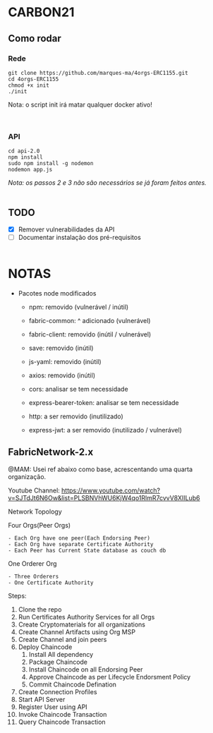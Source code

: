 # CARBON21

## Como rodar

### Rede

```
git clone https://github.com/marques-ma/4orgs-ERC1155.git
cd 4orgs-ERC1155
chmod +x init
./init
```

Nota: o script init irá matar qualquer docker ativo!

<br>

### API

```
cd api-2.0
npm install
sudo npm install -g nodemon
nodemon app.js
```

_Nota: os passos 2 e 3 não são necessários se já foram feitos antes._
<br><br>

## TODO

- [x] Remover vulnerabilidades da API
- [ ] Documentar instalação dos pré-requisitos
      <br><br>

# NOTAS

- Pacotes node modificados

  - npm: removido (vulnerável / inútil)
  - fabric-common: ^ adicionado (vulnerável)
  - fabric-client: removido (inútil / vulnerável)
  - save: removido (inútil)
  - js-yaml: removido (inútil)
  - axios: removido (inútil)

  - cors: analisar se tem necessidade
  - express-bearer-token: analisar se tem necessidade
  - http: a ser removido (inutilizado)
  - express-jwt: a ser removido (inutilizado / vulnerável)

## FabricNetwork-2.x

@MAM: Usei ref abaixo como base, acrescentando uma quarta organização.

Youtube Channel: https://www.youtube.com/watch?v=SJTdJt6N6Ow&list=PLSBNVhWU6KjW4qo1RlmR7cvvV8XIILub6

Network Topology

Four Orgs(Peer Orgs)

    - Each Org have one peer(Each Endorsing Peer)
    - Each Org have separate Certificate Authority
    - Each Peer has Current State database as couch db

One Orderer Org

    - Three Orderers
    - One Certificate Authority

Steps:

1. Clone the repo
2. Run Certificates Authority Services for all Orgs
3. Create Cryptomaterials for all organizations
4. Create Channel Artifacts using Org MSP
5. Create Channel and join peers
6. Deploy Chaincode
   1. Install All dependency
   2. Package Chaincode
   3. Install Chaincode on all Endorsing Peer
   4. Approve Chaincode as per Lifecycle Endorsment Policy
   5. Commit Chaincode Defination
7. Create Connection Profiles
8. Start API Server
9. Register User using API
10. Invoke Chaincode Transaction
11. Query Chaincode Transaction
